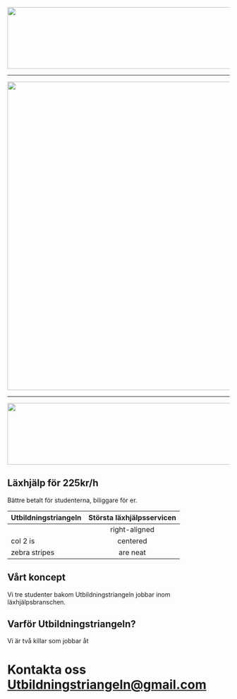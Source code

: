 <p align="center"> 
<img src="https://github.com/markberg22/Utbildningstriangel.se/assets/162043494/32824323-ea12-41c8-8c31-b126fff7dfd1" width="800" height="140
"> 

  ___

<p align="center">
<img src="https://github.com/markberg22/markberg22.github.io/assets/162043494/d643b2c8-cf35-4ed1-9f22-860a9551282b" width="700" height="700
"> 

 ___

<p align="center"> 
<img src="https://github.com/markberg22/Utbildningstriangel.se/assets/162043494/909494d9-15d6-45aa-9981-035c2bc28427" width="700" height="140">





## Läxhjälp för 225kr/h
 Bättre betalt för studenterna, biliggare för er. 

  | Utbildningstriangeln       | Största läxhjälpsservicen          |
| ------------- |:-------------:|
|       | right-aligned |
| col 2 is      | centered      |
| zebra stripes | are neat      | 

## Vårt koncept 
 Vi tre studenter bakom Utbildningstriangeln jobbar inom läxhjälpsbranschen.  
 

## Varför Utbildningstriangeln? 
 Vi är två killar som jobbar åt 


Kontakta oss Utbildningstriangeln@gmail.com 
======


 
